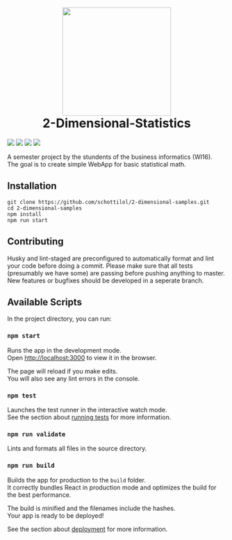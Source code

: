<h1 align="center">
  <img src="https://www.berufsziel-steuerberater-wirtschaftspruefer.de/files/WP-StB/img/Lehrstuhl/DHBW_Logo.jpg" width="250"/>
<br>
  2-Dimensional-Statistics
</h1>

![](https://img.shields.io/travis/schottilol/2-dimensional-samples/master.svg?style=flat)
![](https://img.shields.io/david/schottilol/2-dimensional-statistics.svg?style=flat)
![](https://img.shields.io/codecov/c/schottilol/schottilol/2-dimensional-statistics.svg?colorB=red&style=flat)
![](https://img.shields.io/github/license/schottilol/2-dimensional-samples.svg?style=flat)

A semester project by the stundents of the business informatics (WI16).  
The goal is to create simple WebApp for basic statistical math.

## Installation 

```
git clone https://github.com/schottilol/2-dimensional-samples.git
cd 2-dimensional-samples
npm install
npm run start
```

## Contributing

Husky and lint-staged are preconfigured to automatically format and lint your code before doing a commit.
Please make sure that all tests (presumably we have some) are passing before pushing anything to master.
New features or bugfixes should be developed in a seperate branch.

## Available Scripts

In the project directory, you can run:

### `npm start`

Runs the app in the development mode.<br>
Open [http://localhost:3000](http://localhost:3000) to view it in the browser.

The page will reload if you make edits.<br>
You will also see any lint errors in the console.

### `npm test`

Launches the test runner in the interactive watch mode.<br>
See the section about [running tests](https://facebook.github.io/create-react-app/docs/running-tests) for more information.

### `npm run validate`

Lints and formats all files in the source directory.

### `npm run build`

Builds the app for production to the `build` folder.<br>
It correctly bundles React in production mode and optimizes the build for the best performance.

The build is minified and the filenames include the hashes.<br>
Your app is ready to be deployed!

See the section about [deployment](https://facebook.github.io/create-react-app/docs/deployment) for more information.



